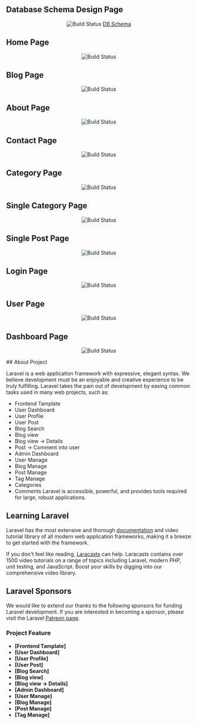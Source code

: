 <h2>Database Schema Design Page</h2>
<p align="center">
<img src= "public/screenshort/blog_db_schema.png" alt="Build Status">
<a href="https://drawsql.app/smart-bd-soft/diagrams/blog-project" target="_blank">DB Schema</a>
</p> 
<h2>Home Page</h2>
<p align="center">
<img src= "public/screenshort/127.0.0.1_8000_home.png" alt="Build Status">
</p> 
<h2>Blog Page</h2>
<p align="center">
<img src= "public/screenshort/127.0.0.1_8000_blog.png" alt="Build Status">
</p>
<h2>About Page</h2>
<p align="center">
<img src= "public/screenshort/127.0.0.1_8000_about.png" alt="Build Status">
</p>
<h2>Contact Page</h2>
<p align="center">
<img src= "public/screenshort/127.0.0.1_8000_contact.png" alt="Build Status">
</p>
<h2>Category Page</h2>
<p align="center">
<img src= "public/screenshort/127.0.0.1_8000_category.png" alt="Build Status">
</p>
<h2>Single Category Page</h2>
<p align="center">
<img src= "public/screenshort/127.0.0.1_8000_SingleCategory_apps.png" alt="Build Status">
</p>
<h2>Single Post Page</h2>
<p align="center">
<img src= "public/screenshort/127.0.0.1_8000_singlePost_abe-waters.png" alt="Build Status">
</p>
<h2>Login Page</h2>
<p align="center">
<img src= "public/screenshort/127.0.0.1_8000_login.png" alt="Build Status">
</p>
<h2>User Page</h2>
<p align="center">
<img src= "public/screenshort/127.0.0.1_8000_user_dashboard.png" alt="Build Status">
</p>
<h2>Dashboard Page</h2>
<p align="center">
<img src= "public/screenshort/127.0.0.1_8000_admin_dashboard.png" alt="Build Status">
</p>
## About Project

Laravel is a web application framework with expressive, elegant syntax. We believe development must be an enjoyable and creative experience to be truly fulfilling. Laravel takes the pain out of development by easing common tasks used in many web projects, such as:

-   Frontend Tamplate
-   User Dashboard
-   User Profile
-   User Post
-   Blog Search
-   Blog view
-   Blog view -> Details
-   Post -> Comment into user
-   Admin Dashboard
-   User Manage
-   Blog Manage
-   Post Manage
-   Tag Manage
-   Categories
-   Comments
    Laravel is accessible, powerful, and provides tools required for large, robust applications.

## Learning Laravel

Laravel has the most extensive and thorough [documentation](https://laravel.com/docs) and video tutorial library of all modern web application frameworks, making it a breeze to get started with the framework.

If you don't feel like reading, [Laracasts](https://laracasts.com) can help. Laracasts contains over 1500 video tutorials on a range of topics including Laravel, modern PHP, unit testing, and JavaScript. Boost your skills by digging into our comprehensive video library.

## Laravel Sponsors

We would like to extend our thanks to the following sponsors for funding Laravel development. If you are interested in becoming a sponsor, please visit the Laravel [Patreon page](https://patreon.com/taylorotwell).

### Project Feature

-   **[Frontend Tamplate]**
-   **[User Dashboard]**
-   **[User Profile]**
-   **[User Post]**
-   **[Blog Search]**
-   **[Blog view]**
-   **[Blog view -> Details]**
-   **[Admin Dashboard]**
-   **[User Manage]**
-   **[Blog Manage]**
-   **[Post Manage]**
-   **[Tag Manage]**
